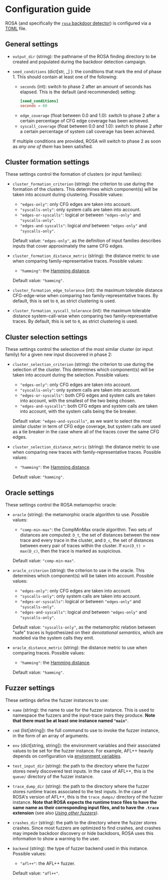 # Configuration guide
ROSA (and specifically the [`rosa` backdoor detector](./toolchain/rosa.md)) is configured via a
[TOML](https://toml.io/en/) file.

## General settings
- `output_dir` (string): the pathname of the ROSA finding directory to be created and populated
  during the backdoor detection campaign.
- `seed_conditions` (dict[str, \_] ): the conditions that mark the end of phase 1. This should
  contain at least one of the following:
  - `seconds` (int): switch to phase 2 after an amount of seconds has elapsed. This is the default
    (and recommended) setting:
    ```toml
    [seed_conditions]
    seconds = 60
    ```
  - `edge_coverage` (float between 0.0 and 1.0): switch to phase 2 after a certain percentage of
    CFG edge coverage has been achieved.
  - `syscall_coverage` (float between 0.0 and 1.0): switch to phase 2 after a certain percentage of
    system call coverage has been achieved.

  If multiple conditions are provided, ROSA will switch to phase 2 as soon as _any one of them_ has
  been satisfied.

## Cluster formation settings
These settings control the formation of clusters (or input families):
- `cluster_formation_criterion` (string): the criterion to use during the formation of the
  clusters. This determines which component(s) will be taken into account during clustering.
  Possible values:
  - `"edges-only"`: only CFG edges are taken into account.
  - `"syscalls-only"`: only system calls are taken into account.
  - `"edges-or-syscalls"`: logical _or_ between `"edges-only"` and `"syscalls-only"`.
  - `"edges-and-syscalls"`: logical _and_ between `"edges-only"` and `"syscalls-only"`.

  Default value: `"edges-only"`, as the definition of input families describes inputs that cover
  approximately the same CFG edges.
- `cluster_formation_distance_metric` (string): the distance metric to use when comparing
  family-representative traces. Possible values:
  - `"hamming"`: the [Hamming distance](https://en.wikipedia.org/wiki/Hamming_distance).

  Default value: `"hamming"`.
- `cluster_formation_edge_tolerance` (int): the maximum tolerable distance CFG-edge-wise when
  comparing two family-representative traces. By default, this is set to `0`, as strict clustering
  is used.
- `cluster_formation_syscall_tolerance` (int): the maximum tolerable distance system-call-wise when
  comparing two family-representative traces. By default, this is set to `0`, as strict clustering
  is used.

## Cluster selection settings
These settings control the selection of the most similar cluster (or input family) for a given new
input discovered in phase 2:
- `cluster_selection_criterion` (string): the criterion to use during the selection of the
  cluster. This determines which component(s) will be taken into account during the selection.
  Possible values:
  - `"edges-only"`: only CFG edges are taken into account.
  - `"syscalls-only"`: only system calls are taken into account.
  - `"edges-or-syscalls"`: both CFG edges and system calls are taken into account, with the
    smallest of the two being chosen.
  - `"edges-and-syscalls"`: both CFG edges and system calls are taken into account, with the system
    calls being the tie breaker.

  Default value: `"edges-and-syscalls"`, as we want to select the most similar cluster in term of
  CFG edge coverage, but system calls are used as a tie breaker in the case where all of the traces
  cover the same CFG edges.
- `cluster_selection_distance_metric` (string): the distance metric to use when comparing new
  traces with family-representative traces. Possible values:
  - `"hamming"`: the [Hamming distance](https://en.wikipedia.org/wiki/Hamming_distance).

  Default value: `"hamming"`.

## Oracle settings
These settings control the ROSA metamoprhic oracle:
- `oracle` (string): the metamorphic oracle algorithm to use. Possible values:
  - `"comp-min-max"`: the CompMinMax oracle algorithm. Two sets of distances are computed: `D_t`,
    the set of distances between the new trace and every trace in the cluster, and `D_c`, the set
    of distances between every pair of traces within the cluster. If `min(D_t) > max(D_c)`, then
    the trace is marked as suspicious.

  Default value: `"comp-min-max"`.
- `oracle_criterion` (string): the criterion to use in the oracle. This determines which
  component(s) will be taken into account. Possible values:
  - `"edges-only"`: only CFG edges are taken into account.
  - `"syscalls-only"`: only system calls are taken into account.
  - `"edges-or-syscalls"`: logical _or_ between `"edges-only"` and `"syscalls-only"`.
  - `"edges-and-syscalls"`: logical _and_ between `"edges-only"` and `"syscalls-only"`.

  Default value: `"syscalls-only"`, as the metamorphic relation between "safe" traces is
  hypothesized on their _denotational semantics_, which are modeled via the system calls they
  emit.
- `oracle_distance_metric` (string): the distance metric to use when comparing traces. Possible
  values:
  - `"hamming"`: the [Hamming distance](https://en.wikipedia.org/wiki/Hamming_distance).

  Default value: `"hamming"`.

## Fuzzer settings
These settings define the fuzzer instances to use:
- `name` (string): the name to use for the fuzzer instance. This is used to namespace the fuzzers
  and the input-trace pairs they produce. **Note that there must be at least one instance named
  `"main"`**.
- `cmd` (list[string]): the full command to use to invoke the fuzzer instance, in the form of an
  array of arguments.
- `env` (dict[string, string]): the environment variables and their associated values to be set for
  the fuzzer instance. For example, AFL++ heavily depends on configuration via [environment
  variables](https://aflplus.plus/docs/env_variables/).
- `test_input_dir` (string): the path to the directory where the fuzzer stores newly discovered
  test inputs. In the case of AFL++, this is the `queue/` directory of the fuzzer instance.
- `trace_dump_dir` (string): the path to the directory where the fuzzer stores runtime traces
  associated to the test inputs. In the case of ROSA's version of AFL++, this is the `trace_dumps/`
  directory of the fuzzer instance. **Note that ROSA expects the runtime trace files to have the
  same name as their corresponding input files, and to have the `.trace` extension** (see also
  [_Using other fuzzers_](./extensions/fuzzers.md)).
- `crashes_dir` (string): the path to the directory where the fuzzer stores crashes. Since most
  fuzzers are optimized to find crashes, and crashes may impede backdoor discovery or hide
  backdoors, ROSA uses this information to show a warning to the user.
- `backend` (string): the type of fuzzer backend used in this instance. Possible values:
  - `"afl++"`: the AFL++ fuzzer.

  Default value: `"afl++"`.

